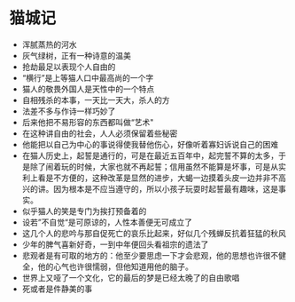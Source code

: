 # 猫城记

- 浑腻蒸热的河水
- 灰气绿树，正有一种诗意的温美
- 抢劫最足以表现个人自由的
- “横行”是上等猫人口中最高尚的一个字
- 猫人的敬畏外国人是天性中的一个特点
- 自相残杀的本事，一天比一天大，杀人的方
- 法差不多与作诗一样巧妙了
- 后来他把不易形容的东西都叫做“艺术"
- 在这种讲自由的社会，人人必须保留着些秘密
- 他能把以自己为中心的事说得使我替他伤心，好像听着寡妇诉说自己的困难
- 在猫人历史上，起誓是通行的，可是在最近五百年中，起完誓不算的太多，于是除了闹着玩的时候，大家也就不再起誓；信用虽然不能算是坏事，可是从实利上看是不方便的，这种改革是显然的进步，大蝎一边摸着头皮一边并非不高兴的讲。因为根本是不应当遵守的，所以小孩子玩耍时起誓最有趣味，这是事实。
- 似乎猫人的笑是专门为挨打预备着的
- 设若”不自觉“是可原谅的，人性本善便无可成立了
- 这几个人的悲吟与那自促死亡的哀乐比起来，好似几个残蝉反抗着狂猛的秋风
- 少年的脾气喜新好奇，一到中年便回头看祖宗的遗法了
- 悲观者是有可取的地方的：他至少要思虑一下才会悲观，他的思想也许很不健全，他的心气也许很懦弱，但他知道用他的脑子。
- 世界上又哑了一个文化，它的最后的梦是已经太晚了的自由歌唱
- 死或者是件静美的事 